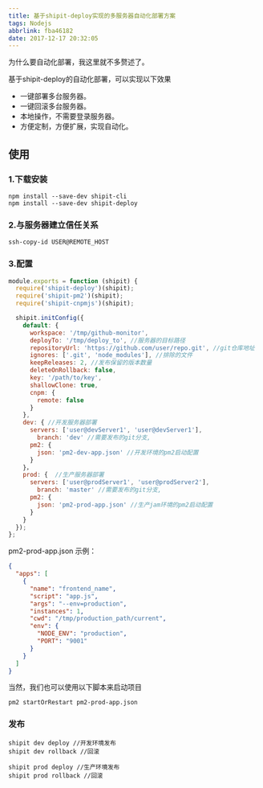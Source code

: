 ```yaml
---
title: 基于shipit-deploy实现的多服务器自动化部署方案
tags: Nodejs
abbrlink: fba46182
date: 2017-12-17 20:32:05
---
```


为什么要自动化部署，我这里就不多赘述了。

基于shipit-deploy的自动化部署，可以实现以下效果

* 一键部署多台服务器。
* 一键回滚多台服务器。
* 本地操作，不需要登录服务器。
* 方便定制，方便扩展，实现自动化。

## 使用

### 1.下载安装

```
npm install --save-dev shipit-cli
npm install --save-dev shipit-deploy
```

### 2.与服务器建立信任关系
```
ssh-copy-id USER@REMOTE_HOST
```

### 3.配置
```javascript
module.exports = function (shipit) {
  require('shipit-deploy')(shipit);
  require('shipit-pm2')(shipit);
  require('shipit-cnpmjs')(shipit);

  shipit.initConfig({
    default: {
      workspace: '/tmp/github-monitor',
      deployTo: '/tmp/deploy_to', //服务器的目标路径
      repositoryUrl: 'https://github.com/user/repo.git', //git仓库地址
      ignores: ['.git', 'node_modules'], //排除的文件
      keepReleases: 2, //发布保留的版本数量
      deleteOnRollback: false,
      key: '/path/to/key',
      shallowClone: true,
      cnpm: {
        remote: false
      }
    },
    dev: { //开发服务器部署
      servers: ['user@devServer1', 'user@devServer1'],
	    branch: 'dev' //需要发布的git分支,
      pm2: {
        json: 'pm2-dev-app.json' //开发环境的pm2启动配置
      }
    }，
    prod: {  //生产服务器部署
      servers: ['user@prodServer1', 'user@prodServer2'],
	    branch: 'master' //需要发布的git分支,
      pm2: {
        json: 'pm2-prod-app.json' //生产jam环境的pm2启动配置
      }
    }
  });
};
```

pm2-prod-app.json 示例：
``` json
{
  "apps": [
    {
      "name": "frontend_name", 
      "script": "app.js",
      "args": "--env=production",
      "instances": 1,
      "cwd": "/tmp/production_path/current",
      "env": {
        "NODE_ENV": "production",
        "PORT": "9001"
      }
    }
  ]
}
```

当然，我们也可以使用以下脚本来启动项目
```
pm2 startOrRestart pm2-prod-app.json
```

### 发布
```
shipit dev deploy //开发环境发布
shipit dev rollback //回滚

shipit prod deploy //生产环境发布
shipit prod rollback //回滚

```
